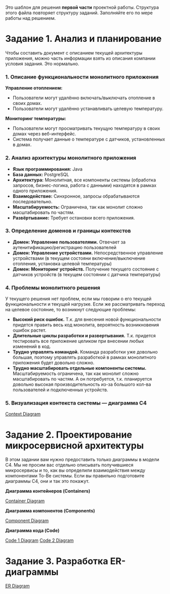 Это шаблон для решения **первой части** проектной работы. Структура этого файла повторяет структуру заданий. Заполняйте его по мере работы над решением.

# Задание 1. Анализ и планирование

Чтобы составить документ с описанием текущей архитектуры приложения, можно часть информации взять из описания компании условия задания. Это нормально.

### 1. Описание функциональности монолитного приложения

**Управление отоплением:**

- Пользователи могут удалённо включать/выключать отопление в своих домах.
- Пользователи могут удалённо устанавливать целевую температуру.

**Мониторинг температуры:**

- Пользователи могут просматривать текущую температуру в своих домах через веб-интерфейс.
- Система получает данные о температуре с датчиков, установленных в домах.

### 2. Анализ архитектуры монолитного приложения

- **Язык программирования:** Java
- **База данных:** PostgreSQL
- **Архитектура:** Монолитная, все компоненты системы (обработка запросов, бизнес-логика, работа с данными) находятся в рамках одного приложения.
- **Взаимодействие:** Синхронное, запросы обрабатываются последовательно.
- **Масштабируемость:** Ограничена, так как монолит сложно масштабировать по частям.
- **Развёртывание:** Требует остановки всего приложения.

### 3. Определение доменов и границы контекстов

- **Домен: Управление пользователями.** Отвечает за аутенитификацию/регистрацию пользователей
- **Домен: Управление устройствами.** Непосредственное управление устройствами (в текущем состояни включение/выключение отопления, установка целевой температуры)
- **Домен: Мониторинг устройств.** Получение текущего состояние с датчиков устройств (в текущем состоянии с датчика температуры)

### **4. Проблемы монолитного решения**

У текущего решения нет проблем, если мы говорим о его текущей функциональности и текущей нагрузке. 
Если же рассматривать переход на целевое состояние, то возникнут следующие проблемы:
- **Высокий риск ошибок.** Т.к. для внесения новой функциональности придется править весь код монолита, вероятность возникновения ошибок растет.
- **Длительные циклы разработки и развертывания.** Т.к. придется тестировать все приложение целиком при внесении любых изменений в код.
- **Трудно управлять командой.** Команда разработки уже довольно большая, поэтому управлять разработкой в рамках монолитного приложения будет довольно сложно.
- **Трудно масштабировать отдельные компоненты системы.** Масштабируемость ограничена, так как монолит сложно масштабировать по частям. А он потребуется, т.к. планируется довольно высокая производительность из-за большого кол-ва пользователей и подключенных устройств.

### 5. Визуализация контекста системы — диаграмма С4

[Context Diagram](smart-home-monolith/diagrams/context/Context.puml)

# Задание 2. Проектирование микросервисной архитектуры

В этом задании вам нужно предоставить только диаграммы в модели C4. Мы не просим вас отдельно описывать получившиеся микросервисы и то, как вы определили взаимодействия между компонентами To-Be системы. Если вы правильно подготовите диаграммы C4, они и так это покажут.

**Диаграмма контейнеров (Containers)**

[Container Diagram](smart-home-monolith/diagrams/container/Container.puml)

**Диаграмма компонентов (Components)**

[Component Diagram](smart-home-monolith/diagrams/component/Component.puml)

**Диаграмма кода (Code)**

[Code 1 Diagram](smart-home-monolith/diagrams/code/UserController.puml)
[Code 2 Diagram](smart-home-monolith/diagrams/code/Device.puml)

# Задание 3. Разработка ER-диаграммы

[ER Diagram](smart-home-monolith/diagrams/entity/ER.puml)
